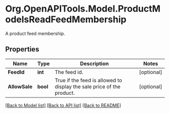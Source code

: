 # Org.OpenAPITools.Model.ProductModelsReadFeedMembership
A product feed membership.

## Properties

Name | Type | Description | Notes
------------ | ------------- | ------------- | -------------
**FeedId** | **int** | The feed id. | [optional] 
**AllowSale** | **bool** | True if the feed is allowed to display the sale price of the product. | [optional] 

[[Back to Model list]](../README.md#documentation-for-models) [[Back to API list]](../README.md#documentation-for-api-endpoints) [[Back to README]](../README.md)

